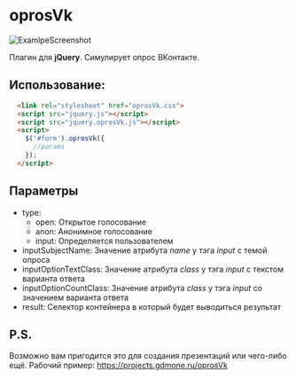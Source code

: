 # oprosVk

![ExamlpeScreenshot](https://image.prntscr.com/image/Q3JXZkmOQ9umi341kv9F2w.png)

Плагин для **jQuery**. Симулирует опрос ВКонтакте.

## Использование:
```html
  <link rel="stylesheet" href="oprosVk.css">
  <script src="jquery.js"></script>
  <script src="jquery.oprosVk.js"></script>
  <script>
    $('#form').oprosVk({
      //params
    });
  </script>
```

## Параметры
* type:
  * open: Открытое голосование
  * anon: Анонимное голосование
  * input: Определяется пользователем
* inputSubjectName: Значение атрибута *name* у тэга *input* с темой опроса
* inputOptionTextClass: Значение атрибута *class* у тэга *input* с текстом варианта ответа
* inputOptionCountClass: Значение атрибута *class* у тэга *input* со значением варианта ответа
* result: Селектор контейнера в который будет выводиться результат

## P.S.
Возможно вам пригодится это для создания презентаций или чего-либо ещё. Рабочий пример: https://projects.gdmone.ru/oprosVk
